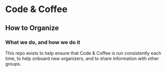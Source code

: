 # Code & Coffee
## How to Organize
### What we do, and how we do it

This repo exists to help ensure that Code & Coffee is run consistently each time, to help onboard new organizers, and to share information with other groups.
